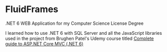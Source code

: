 # FluidFrames
.NET 6 WEB Application for my Computer Science License Degree

I learned how to use .NET 6 with SQL Server and all the JavaScript libraries used in the project from Brughen Patel's Udemy course titled <a href="https://www.udemy.com/course/complete-aspnet-core-21-course/">Complete guide to ASP.NET Core MVC (.NET 6)</a>
